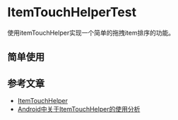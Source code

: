 # ItemTouchHelperTest
使用itemTouchHelper实现一个简单的拖拽item排序的功能。

## 简单使用

## 参考文章
* [ItemTouchHelper](https://developer.android.com/reference/androidx/recyclerview/widget/ItemTouchHelper)
* [Android中关于ItemTouchHelper的使用分析](https://www.jianshu.com/p/c69739de8010)